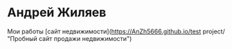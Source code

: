 # Андрей Жиляев
Мои работы
[сайт недвижимости](https://AnZh5666.github.io/test project/ "Пробный сайт продажи недвижимости")
